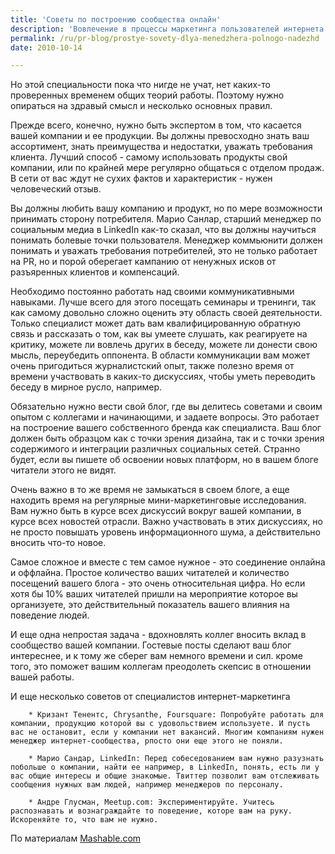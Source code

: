 ```yaml
---
title: 'Советы по построению сообщества онлайн'
description: 'Вовлечение в процессы маркетинга пользователей интернета становится все более важным элементом в современном продвижении товаров, услуг и брендов. Это касается и маленьких, и больших компаний в самых разных сферах бизнеса. В связи с этим, можно сказать что появляется новая специальность - менеджер сообщества, в чьи обязанности входит представлять бренд в сети, вести блог или твиттер, и осуществлять прямую коммуникацию между потребителями и компанией, а также приводить людей из сети на оффлайн-мероприятия.'
permalink: /ru/pr-blog/prostye-sovety-dlya-menedzhera-polnogo-nadezhd
date: 2010-10-14

---
```


Но этой специальности пока что нигде не учат, нет каких-то проверенных временем общих теорий работы. Поэтому нужно опираться на здравый смысл и несколько основных правил.

Прежде всего, конечно, нужно быть экспертом в том, что касается вашей компании и ее продукции. Вы должны превосходно знать ваш ассортимент, знать преимущества и недостатки, уважать требования клиента. Лучший способ - самому использовать продукты свой компании, или по крайней мере регулярно общаться с отделом продаж. В сети от вас ждут не сухих фактов и характеристик - нужен человеческий отзыв.

Вы должны любить вашу компанию и продукт, но по мере возможности принимать сторону потребителя. Марио Санлар, старший менеджер по социальным медиа в LinkedIn как-то сказал, что вы должны научиться понимать болевые точки пользователя. Менеджер коммьюнити должен понимать и уважать требования потребителей, это не только работает на PR, но и порой оберегает кампанию от ненужных исков от разъяренных клиентов и компенсаций.

Необходимо постоянно работать над своими коммуникативными навыками. Лучше всего для этого посещать семинары и тренинги, так как самому довольно сложно оценить эту область своей деятельности. Только специалист может дать вам квалифицированную обратную связь и рассказать о том, как вы умеете слушать, как реагируете на критику, можете ли вовлечь других в беседу, можете ли донести свою мысль, переубедить оппонента. В области коммуникации вам может очень пригодиться журналистский опыт, также полезно время от времени участвовать в каких-то дискуссиях, чтобы уметь переводить беседу в мирное русло, например.

Обязательно нужно вести свой блог, где вы делитесь советами и своим опытом с коллегами и начинающими, и задаете вопросы. Это работает на построение вашего собственного бренда как специалиста.  Ваш блог должен быть образцом как с точки зрения дизайна, так и с точки зрения содержимого и интеграции различных социальных сетей. Странно будет, если вы пишете об освоении новых платформ, но в вашем блоге читатели этого не видят.

Очень важно в то же время не замыкаться в своем блоге, а еще находить время на регулярные мини-маркетинговые исследования. Вам нужно быть в курсе всех дискуссий вокруг вашей компании, в курсе всех новостей отрасли. Важно участвовать в этих дискуссиях, но не просто повышать уровень информационного шума, а действительно вносить что-то новое.

Самое сложное и вместе с тем самое нужное - это соединение онлайна и оффлайна. Простое количество ваших читателей и количество посещений вашего блога - это очень относительная цифра. Но если хотя бы 10% ваших читателей пришли на мероприятие которое вы организуете, это действительный показатель вашего влияния на поведение людей.

И еще одна непростая задача - вдохновлять коллег вносить вклад в сообщество вашей компании. Гостевые посты сделают ваш блог интереснее, и к тому же сберег вам немного времени и сил. кроме того, это поможет вашим коллегам преодолеть скепсис в отношении вашей работы.

И еще несколько советов от специалистов интернет-маркетинга

        * Кризант Тенентс, Chrysanthe, Foursquare: Попробуйте работать для компании, продукцию которой вы с удовольствием используете. И пусть вас не остановит, если у компании нет вакансий. Многим компаниям нужен менеджер интернет-сообщества, рпосто они еще этого не поняли.

        * Марио Сандар, LinkedIn: Перед собеседованием вам нужно разузнать побольше о компании, найти ее например, в LinkedIn, понять, есть ли у вас общие интересы и общие знакомые. Твиттер позволит вам отслеживать сообщения нужных вам людей, например менеджеров по персоналу.

        * Андре Глусман, Meetup.com: Экспериментируйте. Учитесь распознавать и вознаграждайте то поведение, которе вам на руку. Искореняйте то, что вам не нужно.

По материалам <a href="http://mashable.com/2010/08/21/community-manager-jobs/">Mashable.com</a>

